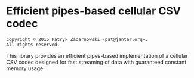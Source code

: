 Efficient pipes-based cellular CSV codec
========================================

    Copyright © 2015 Patryk Zadarnowski «pat@jantar.org».
    All rights reserved.

This library provides an efficient pipes-based implementation
of a cellular CSV codec designed for fast streaming of data
with guaranteed constant memory usage.
